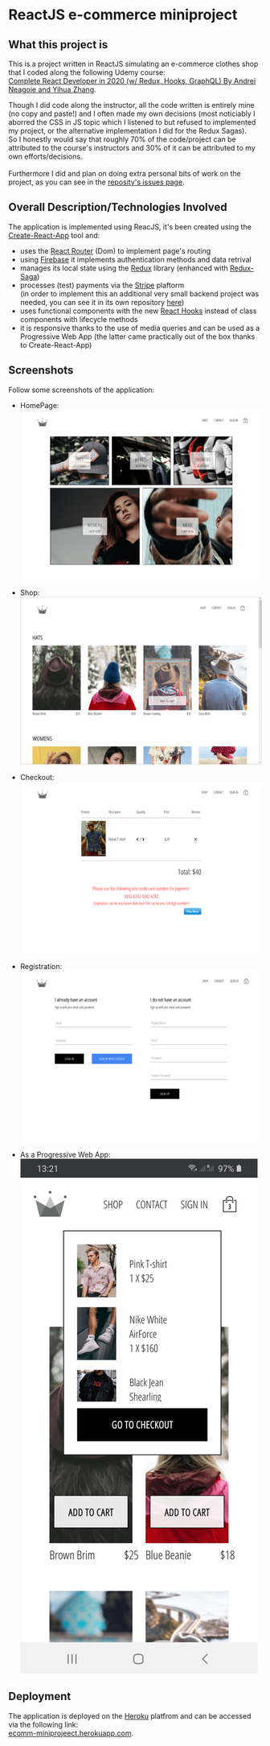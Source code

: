 # ReactJS e-commerce miniproject

## What this project is

This is a project written in ReactJS simulating an e-commerce clothes shop that I coded along the following Udemy course: \
[Complete React Developer in 2020 (w/ Redux, Hooks, GraphQL) By Andrei Neagoie and Yihua Zhang](https://www.udemy.com/course/complete-react-developer-zero-to-mastery/).

Though I did code along the instructor, all the code written is entirely mine (no copy and paste!) and I often made my own decisions (most noticiably I aborred the CSS in JS topic which I listened to but refused to implemented my project, or the alternative implementation I did for the Redux Sagas).\
So I honestly would say that roughly 70% of the code/project can be attributed to the course's instructors and 30% of it can be attributed to my own efforts/decisions.
\
\
Furthermore I did and plan on doing extra personal bits of work on the project, as you can see in the [reposity's issues page](https://github.com/dario-piotrowicz/ReactJS_e-commerce-miniproject/issues?q=is%3Aissue+).

## Overall Description/Technologies Involved

The application is implemented using ReacJS, it's been created using the [Create-React-App](https://github.com/facebook/create-react-app) tool and:
- uses the [React Router](https://github.com/ReactTraining/react-router) (Dom) to implement page's routing
- using [Firebase](https://firebase.google.com/) it implements authentication methods and data retrival
- manages its local state using the [Redux](https://redux.js.org/) library
 (enhanced with [Redux-Saga](https://github.com/redux-saga/redux-saga))
- processes (test) payments via the [Stripe](https://stripe.com/gb) plaftorm \
 (in order to implement this an additional very small backend project was needed, you can see it in its own repository [here](https://github.com/dario-piotrowicz/NodeJS_e-commerce-miniproject-backend))
- uses functional components with the new [React Hooks](https://reactjs.org/docs/hooks-intro.html) instead of class components with lifecycle methods
- it is responsive thanks to the use of media queries and can be used as a Progressive Web App (the latter came practically out of the box thanks to Create-React-App)

## Screenshots
Follow some screenshots of the application:

* HomePage: ![home page](./README_images/homePage.png "Home Page")

* Shop: ![home page](./README_images/shopPage.png "Shop Page")

* Checkout: ![checkout page](./README_images/checkoutPage.png "Shop Page")

* Registration: ![registration page](./README_images/signInUpPage.png "Registration Page")

* As a Progressive Web App: ![pwa](./README_images/PWA.png "Progressive Web App")

## Deployment
The application is deployed on the [Heroku](https://www.heroku.com/) platfrom and can be accessed via the following link:\
[ecomm-miniprojeect.herokuapp.com](https://ecomm-miniproject.herokuapp.com/).



